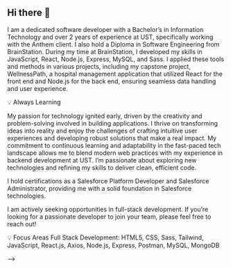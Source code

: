 ## Hi there 👋

I am a dedicated software developer with a Bachelor’s in Information Technology and over 2 years of experience at UST, specifically working with the Anthem client. I also hold a Diploma in Software Engineering from BrainStation. During my time at BrainStation, I developed my skills in JavaScript, React, Node.js, Express, MySQL, and Sass. I applied these tools and methods in various projects, including my capstone project, WellnessPath, a hospital management application that utilized React for the front end and Node.js for the back end, ensuring seamless data handling and user experience.

💡 Always Learning

My passion for technology ignited early, driven by the creativity and problem-solving involved in building applications. I thrive on transforming ideas into reality and enjoy the challenges of crafting intuitive user experiences and developing robust solutions that make a real impact. My commitment to continuous learning and adaptability in the fast-paced tech landscape allows me to blend modern web practices with my experience in backend development at UST. I’m passionate about exploring new technologies and refining my skills to deliver clean, efficient code.

I hold certifications as a Salesforce Platform Developer and Salesforce Administrator, providing me with a solid foundation in Salesforce technologies.

I am actively seeking opportunities in full-stack development. If you’re looking for a passionate developer to join your team, please feel free to reach out!

💡 Focus Areas
Full Stack Development: HTML5, CSS, Sass, Tailwind, JavaScript, React.js, Axios, Node.js, Express, Postman, MySQL, MongoDB

-->
